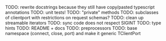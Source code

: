 TODO: rewrite docstrings because they still have copy/pasted typescript annotations
TODO: unit tests!
TODO: "private" methods
TODO: subclasses of clientport with restrictions on request schemas?
TODO: clean up streamable iterators
TODO: sync code does not respect SIGINT
TODO: type hints
TODO: README + docs
TODO: preprocessors
TODO: base namespace (connect, close, port) and make it generic TClientPort
